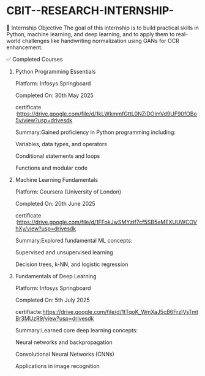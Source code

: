# CBIT--RESEARCH-INTERNSHIP-

📌 Internship Objective
The goal of this internship is to build practical skills in Python, machine learning, and deep learning, and to apply them to real-world challenges like handwriting normalization using GANs for OCR enhancement.

✅ Completed Courses
1. Python Programming Essentials

   Platform: Infosys Springboard
   
   Completed On: 30th May 2025

   certificate :https://drive.google.com/file/d/1kLWkmmfGttL0NZiDOImVd9UF90fOBo5v/view?usp=drivesdk
   
   Summary:Gained proficiency in Python programming including:
   
   Variables, data types, and operators
   
   Conditional statements and loops
   
   Functions and modular code


2. Machine Learning Fundamentals
   
   Platform: Coursera (University of London)

   Completed On: 20th June 2025
 
   certificate :https://drive.google.com/file/d/1FFokJwSMYzIf7cf5SB5eMEXUUWCOVhXy/view?usp=drivesdk
 
   Summary:Explored fundamental ML concepts:
 
   Supervised and unsupervised learning
   
   Decision trees, k-NN, and logistic regression



3. Fundamentals of Deep Learning
   
   Platform: Infosys Springboard
   
   Completed On: 5th July 2025
   
   certifiacte:https://drive.google.com/file/d/1tTqoK_WmXaJ5cB6FrzIVsTmtBr3MUzR9/view?usp=drivesdk
   
   Summary:Learned core deep learning concepts:
   
   Neural networks and backpropagation
   
   Convolutional Neural Networks (CNNs)
   
   Applications in image recognition




